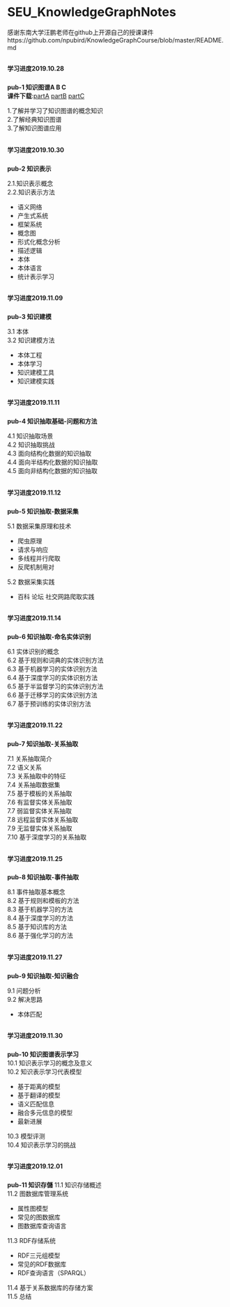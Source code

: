 # SEU_KnowledgeGraphNotes
感谢东南大学汪鹏老师在github上开源自己的授课课件https://github.com/npubird/KnowledgeGraphCourse/blob/master/README.md  
##
**学习进度2019.10.28**
###
**pub-1 知识图谱A B C**  
**课件下载**:[partA](https://github.com/npubird/KnowledgeGraphCourse/blob/master/pub-1知识图谱概论A.pdf)   [partB](https://github.com/npubird/KnowledgeGraphCourse/blob/master/pub-1知识图谱概论B.pdf)   [partC](https://github.com/npubird/KnowledgeGraphCourse/blob/master/pub-1知识图谱概论C.pdf)


1.了解并学习了知识图谱的概念知识   
2.了解经典知识图谱    
3.了解知识图谱应用    

##
**学习进度2019.10.30**
###
**pub-2 知识表示**

2.1.知识表示概念  
2.2.知识表示方法  
+ 语义网络  
+ 产生式系统  
+ 框架系统  
+ 概念图  
+ 形式化概念分析  
+ 描述逻辑  
+ 本体  
+ 本体语言  
+ 统计表示学习 

##
**学习进度2019.11.09**
###
**pub-3 知识建模**

3.1 本体    
3.2 知识建模方法   
+ 本体工程    
+ 本体学习  
+ 知识建模工具  
+ 知识建模实践  

##
**学习进度2019.11.11**
###
**pub-4 知识抽取基础-问题和方法**

4.1 知识抽取场景  
4.2 知识抽取挑战  
4.3 面向结构化数据的知识抽取  
4.4 面向半结构化数据的知识抽取  
4.5 面向非结构化数据的知识抽取  

##
**学习进度2019.11.12**
###
**pub-5 知识抽取-数据采集**

5.1 数据采集原理和技术
+ 爬虫原理  
+ 请求与响应  
+ 多线程并行爬取  
+ 反爬机制用对  

5.2 数据采集实践
+ 百科 论坛 社交网路爬取实践

##
**学习进度2019.11.14**
###
**pub-6 知识抽取-命名实体识别**  

6.1 实体识别的概念  
6.2 基于规则和词典的实体识别方法  
6.3 基于机器学习的实体识别方法  
6.4 基于深度学习的实体识别方法  
6.5 基于半监督学习的实体识别方法  
6.6 基于迁移学习的实体识别方法  
6.7 基于预训练的实体识别方法  

##
**学习进度2019.11.22**
###
**pub-7 知识抽取-关系抽取**  

7.1 关系抽取简介  
7.2 语义关系  
7.3 关系抽取中的特征  
7.4 关系抽取数据集  
7.5 基于模板的关系抽取  
7.6 有监督实体关系抽取  
7.7 弱监督实体关系抽取  
7.8 远程监督实体关系抽取  
7.9 无监督实体关系抽取  
7.10 基于深度学习的关系抽取

##
**学习进度2019.11.25**
###
**pub-8 知识抽取-事件抽取**  

8.1 事件抽取基本概念  
8.2 基于规则和模板的方法  
8.3 基于机器学习的方法  
8.4 基于深度学习的方法  
8.5 基于知识库的方法  
8.6 基于强化学习的方法

##
**学习进度2019.11.27**
###
**pub-9 知识抽取-知识融合**  

9.1 问题分析  
9.2 解决思路  
+ 本体匹配  
 
##
**学习进度2019.11.30**
###
**pub-10 知识图谱表示学习**  
10.1 知识表示学习的概念及意义  
10.2 知识表示学习代表模型  
+ 基于距离的模型  
+ 基于翻译的模型  
+ 语义匹配信息  
+ 融合多元信息的模型  
+ 最新进展  

10.3 模型评测  
10.4 知识表示学习的挑战  

##
**学习进度2019.12.01**
###
**pub-11 知识存儲**
11.1 知识存储概述  
11.2 图数据库管理系统  
+ 属性图模型  
+ 常见的图数据库  
+ 图数据库查询语言  

11.3 RDF存储系统  
+ RDF三元组模型  
+ 常见的RDF数据库  
+ RDF查询语言（SPARQL）

11.4 基于关系数据库的存储方案  
11.5 总结 
